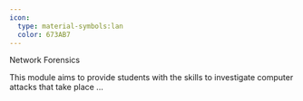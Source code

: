 ```yaml
---
icon:
  type: material-symbols:lan
  color: 673AB7
---
```


Network Forensics

This module aims to provide students with the skills to investigate computer attacks that take place ... 
